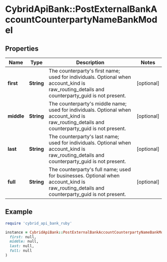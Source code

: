 # CybridApiBank::PostExternalBankAccountCounterpartyNameBankModel

## Properties

| Name | Type | Description | Notes |
| ---- | ---- | ----------- | ----- |
| **first** | **String** | The counterparty&#39;s first name; used for individuals. Optional when account_kind is raw_routing_details and counterparty_guid is not present. | [optional] |
| **middle** | **String** | The counterparty&#39;s middle name; used for individuals. Optional when account_kind is raw_routing_details and counterparty_guid is not present. | [optional] |
| **last** | **String** | The counterparty&#39;s last name; used for individuals. Optional when account_kind is raw_routing_details and counterparty_guid is not present. | [optional] |
| **full** | **String** | The counterparty&#39;s full name; used for businesses. Optional when account_kind is raw_routing_details and counterparty_guid is not present. | [optional] |

## Example

```ruby
require 'cybrid_api_bank_ruby'

instance = CybridApiBank::PostExternalBankAccountCounterpartyNameBankModel.new(
  first: null,
  middle: null,
  last: null,
  full: null
)
```

